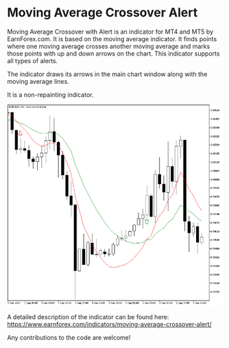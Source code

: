 # Moving Average Crossover Alert

Moving Average Crossover with Alert is an indicator for MT4 and MT5 by EarnForex.com. It is based on the moving average indicator. It finds points where one moving average crosses another moving average and marks those points with up and down arrows on the chart. This indicator supports all types of alerts.

The indicator draws its arrows in the main chart window along with the moving average lines.

It is a non-repainting indicator.

![Moving Average Crossover Alert shows buy and sell signals on this EUR/USD chart example](https://github.com/EarnForex/Moving-Average-Crossover-Alert/blob/main/README_Images/moving-average-crossover-alert-indicator-mt5.png)

A detailed description of the indicator can be found here:
https://www.earnforex.com/indicators/moving-average-crossover-alert/

Any contributions to the code are welcome!
